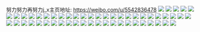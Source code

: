 努力努力再努力j_x主页地址: https://weibo.com/u/5542836478 
![](https://wx4.sinaimg.cn/mw2000/00637aYmly1h9j0anzgamj30u0140gpo.jpg) 
![](https://wx4.sinaimg.cn/mw2000/00637aYmly1h9j0aprxm9j30u013yaei.jpg) 
![](https://wx4.sinaimg.cn/mw2000/00637aYmly1h9j0arfc2uj30u0140wiu.jpg) 
![](https://wx4.sinaimg.cn/mw2000/00637aYmly1h9j0cpoh13j30u0140q86.jpg) 
![](https://wx4.sinaimg.cn/mw2000/00637aYmly1h9i1wgwoshj30u0140jv2.jpg) 
![](https://wx4.sinaimg.cn/mw2000/00637aYmly1h9i1whe99xj30u0140q5w.jpg) 
![](https://wx4.sinaimg.cn/mw2000/00637aYmly1h9i1wfzyjyj30u0140780.jpg) 
![](https://wx4.sinaimg.cn/mw2000/00637aYmly1h9gp58phcnj30u0141411.jpg) 
![](https://wx4.sinaimg.cn/mw2000/00637aYmly1h9gp597z2lj30u0140diq.jpg) 
![](https://wx4.sinaimg.cn/mw2000/00637aYmly1h9gp58dhiyj30u0140diq.jpg) 
![](https://wx4.sinaimg.cn/mw2000/00637aYmly1h9gp59k60bj30u0140jua.jpg) 
![](https://wx4.sinaimg.cn/mw2000/00637aYmly1h9edtvga4aj30u0140gt5.jpg) 
![](https://wx4.sinaimg.cn/mw2000/00637aYmly1h9edtw2hkvj30u0140423.jpg) 
![](https://wx4.sinaimg.cn/mw2000/00637aYmly1h9edtwu952j30u0140jvj.jpg) 
![](https://wx4.sinaimg.cn/mw2000/00637aYmly1h9d6m0ffvij30u013yjx0.jpg) 
![](https://wx4.sinaimg.cn/mw2000/00637aYmly1h9d6lzlipfj30u013ytem.jpg) 
![](https://wx4.sinaimg.cn/mw2000/00637aYmly1h9d6m17h3cj30u013y7a4.jpg) 
![](https://wx4.sinaimg.cn/mw2000/00637aYmly1h9d6m2rwjej30u013ydnp.jpg) 
![](https://wx4.sinaimg.cn/mw2000/00637aYmly1h9c46yx4x7j30u013zdla.jpg) 
![](https://wx4.sinaimg.cn/mw2000/00637aYmly1h9c46zwfvdj30u0140te0.jpg) 
![](https://wx4.sinaimg.cn/mw2000/00637aYmly1h9c470fxlvj30u013z0xe.jpg) 
![](https://wx4.sinaimg.cn/mw2000/00637aYmly1h9ay60ebddj30u0140gse.jpg) 
![](https://wx4.sinaimg.cn/mw2000/00637aYmly1h9ay5xuuu6j30u01407cs.jpg) 
![](https://wx4.sinaimg.cn/mw2000/00637aYmly1h9ay61l53vj30u013y7bm.jpg) 
![](https://wx4.sinaimg.cn/mw2000/00637aYmly1h9b389fb9zj30u0140n2x.jpg) 
![](https://wx4.sinaimg.cn/mw2000/00637aYmly1h9ay7ly56cj30u0140n6i.jpg) 
![](https://wx4.sinaimg.cn/mw2000/00637aYmly1h99szu13d7j30u013qgwv.jpg) 
![](https://wx4.sinaimg.cn/mw2000/00637aYmly1h99szuw6ckj30u014pqb3.jpg) 
![](https://wx4.sinaimg.cn/mw2000/00637aYmly1h99szsp4daj30u014ptjc.jpg) 
![](https://wx4.sinaimg.cn/mw2000/00637aYmly1h98mkarklqj30u013zgwz.jpg) 
![](https://wx4.sinaimg.cn/mw2000/00637aYmly1h98mkbp8nvj30u013z7eo.jpg) 
![](https://wx4.sinaimg.cn/mw2000/00637aYmly1h98s5fnl4xj30u013zwr4.jpg) 
![](https://wx4.sinaimg.cn/mw2000/00637aYmly1h98mk9h1o6j30u013z12v.jpg) 
![](https://wx4.sinaimg.cn/mw2000/00637aYmly1h97miytfjfj30u01407h4.jpg) 
![](https://wx4.sinaimg.cn/mw2000/00637aYmly1h97mjx4hq8j30u013zjwk.jpg) 
![](https://wx4.sinaimg.cn/mw2000/00637aYmly1h97mjwl31fj30u013znce.jpg) 
![](https://wx4.sinaimg.cn/mw2000/00637aYmly1h96bs7yebzj30u0142121.jpg) 
![](https://wx4.sinaimg.cn/mw2000/00637aYmly1h96bs9u75ej30u014812r.jpg) 
![](https://wx4.sinaimg.cn/mw2000/00637aYmly1h96bsbjl9cj30u014d7cx.jpg) 
![](https://wx4.sinaimg.cn/mw2000/00637aYmly1h96bsct5dmj30u0148wnw.jpg) 
![](https://wx4.sinaimg.cn/mw2000/00637aYmly1h954lplx50j30u013q7dz.jpg) 
![](https://wx4.sinaimg.cn/mw2000/00637aYmly1h954lraf1wj30u013qwnm.jpg) 
![](https://wx4.sinaimg.cn/mw2000/00637aYmly1h954lv5v5dj30u013v7hf.jpg) 
![](https://wx4.sinaimg.cn/mw2000/00637aYmly1h93yotkfd1j30u013z14z.jpg) 
![](https://wx4.sinaimg.cn/mw2000/00637aYmly1h93youjfz9j30u0140470.jpg) 
![](https://wx4.sinaimg.cn/mw2000/00637aYmly1h945eebkxwj30u0140amr.jpg) 
![](https://wx4.sinaimg.cn/mw2000/00637aYmly1h945efq2guj30u0140k01.jpg) 
![](https://wx4.sinaimg.cn/mw2000/00637aYmly1h93yos7s8qj30u013z48e.jpg) 
![](https://wx4.sinaimg.cn/mw2000/00637aYmly1h92zrs9jvvj30u013z11v.jpg) 
![](https://wx4.sinaimg.cn/mw2000/00637aYmly1h92zrr8nbtj30u013z47h.jpg) 
![](https://wx4.sinaimg.cn/mw2000/00637aYmly1h91nl6hakgj30qy0zy44z.jpg) 
![](https://wx4.sinaimg.cn/mw2000/00637aYmly1h91nlt14qhj30u01400zq.jpg) 
![](https://wx4.sinaimg.cn/mw2000/00637aYmly1h91nl5j2f8j30sw12jq94.jpg) 
